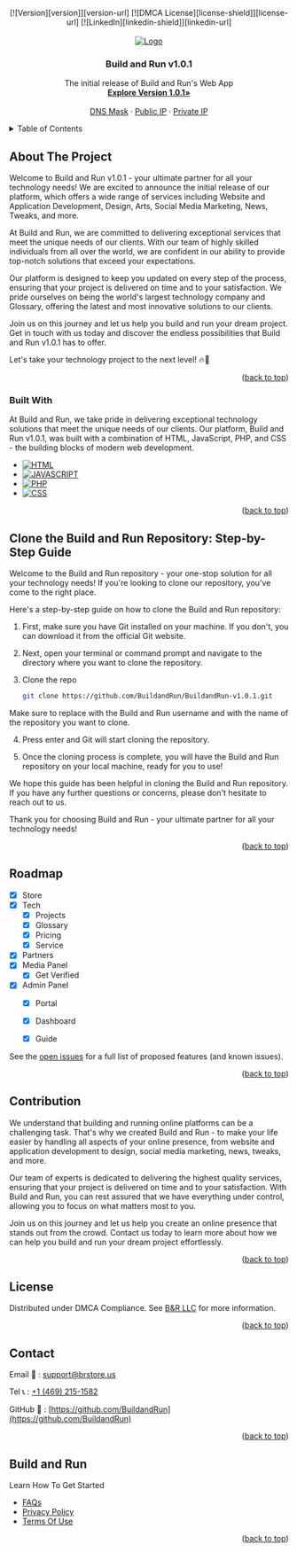 <!-- Reserved To Build and Run v1.0.1-->
<a name="readme-top"></a>

<!-- PROJECT SHIELDS -->

<div align="center">
[![Version][version]][version-url]
[![DMCA License][license-shield]][license-url]
[![LinkedIn][linkedin-shield]][linkedin-url]
</div>



<!-- PROJECT LOGO -->
<br />
<div align="center">
  <a href="https://brstore.us">
    <img src="https://image.noelshack.com/fichiers/2023/08/5/1677267877-bnr.png" alt="Logo">
  </a>

  <h3 align="center">Build and Run v1.0.1</h3>

  <p align="center">
    The initial release of Build and Run's Web App
    <br />
    <a href="https://brstore.ddns.net"><strong>Explore Version 1.0.1»</strong></a>
    <br />
    <br />
    <a href="http://brstore.ddns.net">DNS Mask</a>
    ·
    <a href="http://107.22.108.84">Public IP</a>
    ·
    <a href="http://172.26.9.99">Private IP</a>
  </p>
</div>



<!-- TABLE OF CONTENTS -->
<details>
  <summary>Table of Contents</summary>
  <ol>
    <li>
      <a href="#about-the-project">About The Project</a>
      <ul>
        <li><a href="#built-with">Built With</a></li>
      </ul>
    </li>
    <li>
      <a href="#clone-the-build-and-run-repository-step-by-step-guide">Clone the Build and Run Repository: Step-by-Step Guide</a>
    </li>
    <li><a href="#roadmap">Roadmap</a></li>
    <li><a href="#contribution">Contribution</a></li>
    <li><a href="#license">License</a></li>
    <li><a href="#contact">Contact</a></li>
    <li><a href="#build-and-run">Learn How To Get Started</a></li>
  </ol>
</details>



<!-- ABOUT THE PROJECT -->
## About The Project

Welcome to Build and Run v1.0.1 - your ultimate partner for all your technology needs! We are excited to announce the initial release of our platform, which offers a wide range of services including Website and Application Development, Design, Arts, Social Media Marketing, News, Tweaks, and more.

At Build and Run, we are committed to delivering exceptional services that meet the unique needs of our clients. With our team of highly skilled individuals from all over the world, we are confident in our ability to provide top-notch solutions that exceed your expectations.

Our platform is designed to keep you updated on every step of the process, ensuring that your project is delivered on time and to your satisfaction. We pride ourselves on being the world's largest technology company and Glossary, offering the latest and most innovative solutions to our clients.

Join us on this journey and let us help you build and run your dream project. Get in touch with us today and discover the endless possibilities that Build and Run v1.0.1 has to offer.

Let's take your technology project to the next level! 🔥🚀

<p align="right">(<a href="#readme-top">back to top</a>)</p>



### Built With

At Build and Run, we take pride in delivering exceptional technology solutions that meet the unique needs of our clients. Our platform, Build and Run v1.0.1, was built with a combination of HTML, JavaScript, PHP, and CSS - the building blocks of modern web development.

* [![HTML][html-shield]][html-url]
* [![JAVASCRIPT][javascript-shield]][javascript-url]
* [![PHP][php-shield]][php-url]
* [![CSS][css-shield]][css-url]


<p align="right">(<a href="#readme-top">back to top</a>)</p>



<!-- GETTING STARTED -->
## Clone the Build and Run Repository: Step-by-Step Guide

Welcome to the Build and Run repository - your one-stop solution for all your technology needs! If you're looking to clone our repository, you've come to the right place.

Here's a step-by-step guide on how to clone the Build and Run repository:

1. First, make sure you have Git installed on your machine. If you don't, you can download it from the official Git website.

2. Next, open your terminal or command prompt and navigate to the directory where you want to clone the repository.

3. Clone the repo

   ```sh
   git clone https://github.com/BuildandRun/BuildandRun-v1.0.1.git
   ```
Make sure to replace <username> with the Build and Run username and <repository> with the name of the repository you want to clone.

4. Press enter and Git will start cloning the repository.

5. Once the cloning process is complete, you will have the Build and Run repository on your local machine, ready for you to use!

We hope this guide has been helpful in cloning the Build and Run repository. If you have any further questions or concerns, please don't hesitate to reach out to us.

Thank you for choosing Build and Run - your ultimate partner for all your technology needs!

<p align="right">(<a href="#readme-top">back to top</a>)</p>




<!-- ROADMAP -->
## Roadmap

- [x] Store
- [x] Tech
    - [x] Projects
    - [x] Glossary
    - [x] Pricing
    - [x] Service
- [x] Partners
- [x] Media Panel
    - [x] Get Verified
- [x] Admin Panel
    - [x] Portal
    - [x] Dashboard
    - [x] Guide


See the [open issues](https://github.com/BuildandRun/BuildandRun-v1.0.1/issues) for a full list of proposed features (and known issues).

<p align="right">(<a href="#readme-top">back to top</a>)</p>



<!-- CONTRIBUTING -->
## Contribution

We understand that building and running online platforms can be a challenging task. That's why we created Build and Run - to make your life easier by handling all aspects of your online presence, from website and application development to design, social media marketing, news, tweaks, and more.

Our team of experts is dedicated to delivering the highest quality services, ensuring that your project is delivered on time and to your satisfaction. With Build and Run, you can rest assured that we have everything under control, allowing you to focus on what matters most to you.

Join us on this journey and let us help you create an online presence that stands out from the crowd. Contact us today to learn more about how we can help you build and run your dream project effortlessly.

<p align="right">(<a href="#readme-top">back to top</a>)</p>



<!-- LICENSE -->
## License

Distributed under DMCA Compliance. See [B&R LLC](https://www.dmca.com/compliance/brstore.us) for more information.

<p align="right">(<a href="#readme-top">back to top</a>)</p>



<!-- CONTACT -->
## Contact

Email 📩 : [support@brstore.us](mailto:support@brstore.us)

Tel 📞 : [+1 (469) 215-1582](Tel:+14692151582)

GitHub 🤝 : [https://github.com/BuildandRun](https://github.com/BuildandRun)

<p align="right">(<a href="#readme-top">back to top</a>)</p>



<!-- ACKNOWLEDGMENTS -->
## Build and Run


Learn How To Get Started

* [FAQs](http://brstore.ddns.net/tech/pricing/index.html)
* [Privacy Policy](http://brstore.ddns.net/privacy.php)
* [Terms Of Use](http://brstore.ddns.net/terms.php)



<p align="right">(<a href="#readme-top">back to top</a>)</p>



<!-- MARKDOWN LINKS & IMAGES -->
<!-- https://www.markdownguide.org/basic-syntax/#reference-style-links -->
[html-shield]: https://img.shields.io/badge/build-html-red?style=flat-square&logo=appveyor
[html-url]: https://html.com/
[javascript-shield]: https://img.shields.io/badge/build-javascript-yellow?style=flat-square&logo=appveyor
[javascript-url]: https://www.javascript.com/
[php-shield]: https://img.shields.io/badge/build-php-orange?style=flat-square&logo=appveyor
[php-url]: https://www.php.net/
[css-shield]: https://img.shields.io/badge/build-css-blueviolet?style=flat-square&logo=appveyor
[css-url]: https://www.w3.org/Style/CSS/Overview.en.html
[contributors-shield]: https://github.com/BuildandRun/BuildandRun-v1.0.1/graphs/contributors
[contributors-url]: https://github.com/BuildandRun/BuildandRun-v1.0.1/graphs/contributors
[forks-shield]: https://github.com/BuildandRun/BuildandRun-v1.0.1/forks
[forks-url]: https://github.com/BuildandRun/BuildandRun-v1.0.1/forks
[stars-shield]: https://img.shields.io/github/stars/othneildrew/Best-README-Template.svg?style=for-the-badge
[stars-url]: https://brstore.us
[version]: https://img.shields.io/badge/Version-Build%20and%20Run%20v1.0.1-yellow?style=for-the-badge&logo=appveyor
[version-url]: https://github.com/BuildandRun/BuildandRun-v1.0.1/
[license-shield]: https://img.shields.io/badge/License-DMCA-brightgreen?style=for-the-badge&logo=appveyor
[license-url]: https://www.dmca.com/compliance/brstore.us
[linkedin-shield]: https://img.shields.io/badge/-LinkedIn-black.svg?style=for-the-badge&logo=linkedin&colorB=555
[linkedin-url]: https://www.linkedin.com/company/bandr/
[product-screenshot]: images/screenshot.png
[Next.js]: https://img.shields.io/badge/next.js-000000?style=for-the-badge&logo=nextdotjs&logoColor=white
[Next-url]: https://nextjs.org/
[React.js]: https://img.shields.io/badge/React-20232A?style=for-the-badge&logo=react&logoColor=61DAFB
[React-url]: https://reactjs.org/
[Vue.js]: https://img.shields.io/badge/Vue.js-35495E?style=for-the-badge&logo=vuedotjs&logoColor=4FC08D
[Vue-url]: https://vuejs.org/
[Angular.io]: https://img.shields.io/badge/Angular-DD0031?style=for-the-badge&logo=angular&logoColor=white
[Angular-url]: https://angular.io/
[Svelte.dev]: https://img.shields.io/badge/Svelte-4A4A55?style=for-the-badge&logo=svelte&logoColor=FF3E00
[Svelte-url]: https://svelte.dev/
[Laravel.com]: https://img.shields.io/badge/Laravel-FF2D20?style=for-the-badge&logo=laravel&logoColor=white
[Laravel-url]: https://laravel.com
[Bootstrap.com]: https://img.shields.io/badge/Bootstrap-563D7C?style=for-the-badge&logo=bootstrap&logoColor=white
[Bootstrap-url]: https://getbootstrap.com
[JQuery.com]: https://img.shields.io/badge/jQuery-0769AD?style=for-the-badge&logo=jquery&logoColor=white
[JQuery-url]: https://jquery.com 